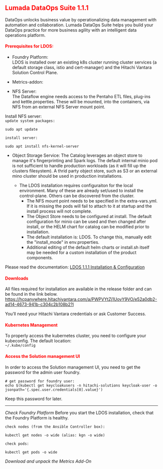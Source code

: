 ## <font color='red'>Lumada DataOps Suite 1.1.1</font>
DataOps unlocks business value by operationalizing data management with automation and collaboration. Lumada DataOps Suite helps you build your DataOps practice for more business agility with an intelligent data operations platform.

#### <font color='red'>Prerequisites for LDOS:</font>
* Foundry Platform:   
LDOS is installed over an existing k8s cluster running cluster services (a default storage class, istio and  cert-manager) and the Hitachi Vantara Solution Control Plane. 
* Metrics-addon: 

* NFS Server:   
The Dataflow engine needs access to the Pentaho ETL files, plug-ins and kettle.properties. These will be mounted, into the containers, via NFS from an external NFS Server mount point. 

Install NFS server:  
``update system packages:``
```
sudo apt update
```
``install server:``
```
sudo apt install nfs-kernel-server
```

* Object Storage Service: 
 The Catalog leverages an object store to manage it's fingerprinting and Spark logs.  The default internal minio pod is not sufficient to handle production workloads (as it will fill up the clusters filesystem).   A thrid party object store, such as S3 or an external mino cluster should be used in production installations.

  - The LDOS installation requires configuraiton for the local environment.  Many of these are already set/used to install the control-plane.   Others can be discovered from the cluster.
    - The NFS mount point needs to be specified in the extra-vars.yml.  If it is missing the pods will fail to attach to it at startup and the install process will not complete.
    - The Object Store needs to be configured at install.   The default configuration for minio can be used and then changed after install, or the HELM chart for catalog can be modified prior to installation.
    - The default installation is: LDOS.  To change this, manually edit the "install_mode" in env.properties.
    - Additional editing of the default helm charts or install.sh itself may be needed for a custom installation of the product components.

Please read the documentation: [LDOS 1.1.1 Installation & Configuration](resources/LDOS-1.1.1_Installation_and_Configuration_Guide.pdf)    

#### <font color='red'>Downloads</font>
All files required for installation are available in the release folder and can be found in the link below.
https://hcpanywhere.hitachivantara.com/a/PWPVYtZj1UovY9VO/e52a0db2-ad14-4673-941b-c304c2b108b2?l

You’ll need your Hitachi Vantara credentials or ask Customer Success.

#### <font color='red'>Kubernetes Management</font>
To properly access the kubernetes cluster, you need to configure your kubeconfig.
The default location:  
``~/.kube/config ``

#### <font color='red'>Access the Solution management UI</font>
In order to access the Solution management UI, you need to get the password for the admin user foundry. 
```
# get password for foundry user:
echo $(kubectl get keycloakusers -n hitachi-solutions keycloak-user -o 
jsonpath='{.spec.user.credentials[0].value}')
```
Keep this password for later.


---


<em>Check Foundry Platform</em>
Before you start the LDOS installation, check that the Foundry Platform is healthy.

``check nodes (from the Ansible Controller box):``
```
kubectl get nodes -o wide (alias: kgn -o wide)
```
``check pods:``
```
kubectl get pods -o wide
```

<em>Download and unpack the Metrics Add-On</em>